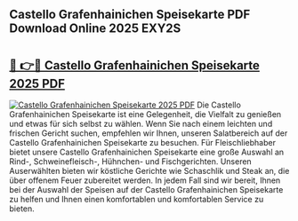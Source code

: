 ## Castello Grafenhainichen Speisekarte PDF Download Online 2025 EXY2S

# <h2><a href="http://gc7p1e.nevu.top/?p=Castello+Grafenhainichen+Speisekarte">🔗 👉🔴 Castello Grafenhainichen Speisekarte 2025 PDF</a></h2>

[![Castello Grafenhainichen Speisekarte 2025 PDF](https://i.imgur.com/dBaPXMq.png)](http://gc7p1e.nevu.top/?p=Castello+Grafenhainichen+Speisekarte)
Die Castello Grafenhainichen Speisekarte ist eine Gelegenheit, die Vielfalt zu genießen und etwas für sich selbst zu wählen. Wenn Sie nach einem leichten und frischen Gericht suchen, empfehlen wir Ihnen, unseren Salatbereich auf der Castello Grafenhainichen Speisekarte zu besuchen. Für Fleischliebhaber bietet unsere Castello Grafenhainichen Speisekarte eine große Auswahl an Rind-, Schweinefleisch-, Hühnchen- und Fischgerichten. Unseren Auserwählten bieten wir köstliche Gerichte wie Schaschlik und Steak an, die über offenem Feuer zubereitet werden. In jedem Fall sind wir bereit, Ihnen bei der Auswahl der Speisen auf der Castello Grafenhainichen Speisekarte zu helfen und Ihnen einen komfortablen und komfortablen Service zu bieten.
